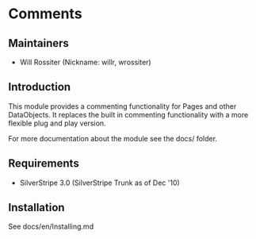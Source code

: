 # Comments

## Maintainers

 * Will Rossiter (Nickname: willr, wrossiter)
  <will at silverstripe dot com>

## Introduction

This module provides a commenting functionality for Pages and other DataObjects. It replaces the built in
commenting functionality with a more flexible plug and play version.

For more documentation about the module see the docs/ folder.

## Requirements

 * SilverStripe 3.0 (SilverStripe Trunk as of Dec '10)

## Installation

See docs/en/Installing.md
